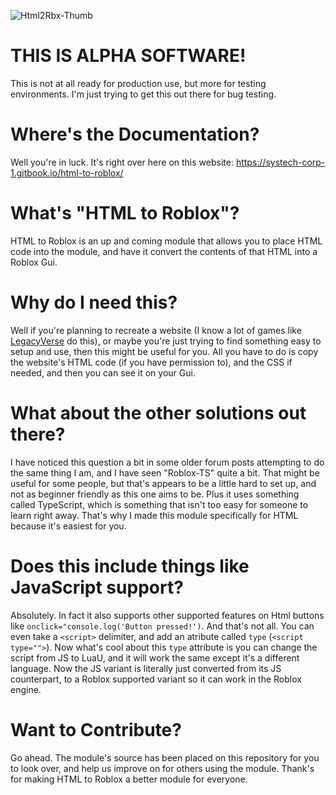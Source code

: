![Html2Rbx-Thumb](https://github.com/user-attachments/assets/0d2376d2-79cc-4942-82fc-b13e50aefc1e)


# THIS IS ALPHA SOFTWARE!
This is not at all ready for production use, but more for testing environments.
I'm just trying to get this out there for bug testing.



# Where's the Documentation?
Well you're in luck. It's right over here on this website: https://systech-corp-1.gitbook.io/html-to-roblox/

#  What's "HTML to Roblox"?
HTML to Roblox is an up and coming module that allows you to place HTML code into the module, and have it convert the contents of that HTML into a Roblox Gui.

# Why do I need this?
Well if you're planning to recreate a website (I know a lot of games like [LegacyVerse](https://www.roblox.com/games/12147220287/LegacyVerse) do this), or maybe you're just trying to find something easy to setup and use, then this might be useful for you. All you have to do is copy the website's HTML code (if you have permission to), and the CSS if needed, and then you can see it on your Gui.


# What about the other solutions out there?
I have noticed this question a bit in some older forum posts attempting to do the same thing I am, and I have seen "Roblox-TS" quite a bit. That might be useful for some people, but that's appears to be a little hard to set up, and not as beginner friendly as this one aims to be. Plus it uses something called TypeScript, which is something that isn't too easy for someone to learn right away. That's why I made this module specifically for HTML because it's easiest for you.

# Does this include things like JavaScript support?
Absolutely. In fact it also supports other supported features on Html buttons like `onclick="console.log('Button pressed!')`. And that's not all. You can even take a `<script>` delimiter, and add an atribute called `type` (`<script type="">`). Now what's cool about this `type` attribute is you can change the script from JS to LuaU, and it will work the same except it's a different language. Now the JS variant is literally just converted from its JS counterpart, to a Roblox supported variant so it can work in the Roblox engine.

# Want to Contribute?
Go ahead. The module's source has been placed on this repository for you to look over, and help us improve on for others using the module. Thank's for making HTML to Roblox a better module for everyone.
